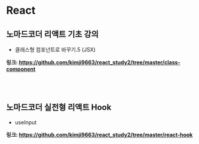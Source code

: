 # React
## 노마드코더 리액트 기초 강의
- 클래스형 컴포넌트로 바꾸기.5 (JSX)

**링크: https://github.com/kimji9663/react_study2/tree/master/class-component**

<br/>
<br/>

## 노마드코더 실전형 리액트 Hook
- useInput

**링크: https://github.com/kimji9663/react_study2/tree/master/react-hook**